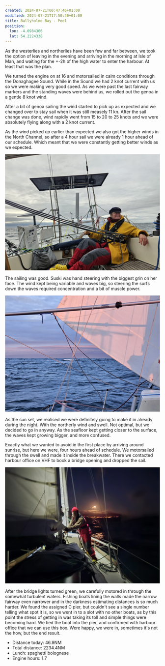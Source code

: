 ```yaml
---
created: 2024-07-21T00:47:46+01:00
modified: 2024-07-21T17:50:40+01:00
title: Ballyholme Bay - Peel
position:
  lon: -4.6984366
  lat: 54.2224338
---
```


As the westerlies and northerlies have been few and far between, we took the option of leaving in the evening and arriving in the morning at Isle of Man, and waiting for the +-2h of the high water to enter the harbour. At least that was the plan.

We turned the engine on at 16 and motorsailed in calm conditions through the Donaghagee Sound. While in the Sound we had 2 knot current with us so we were making very good speed. As we were past the last fairway markers and the standing waves were behind us, we rolled out the genoa in a gentle 8 knot wind. 

After a bit of genoa sailing the wind started to pick up as expected and we changed over to stay sail when it was still measely 11 kn. After the sail change was done, wind rapidly went from 15 to 20 to 25 knots and we were absolutely flying along with a 2 knot current.

As the wind picked up earlier than expected we also got the higher winds in the North Channel, so after a 4 hour sail we were already 1 hour ahead of our schedule. Which meant that we were constantly getting better winds as we expected. 

![Image](../2024/210f3204d2ede2babd7ad6d5301678c6.jpg) 

The sailing was good. Suski was hand steering with the biggest grin on her face. The wind kept being variable and waves big, so steering the surfs down the waves required concentration and a bit of muscle power.

![Image](../2024/8aa907ea380195424c38cacf522f5963.jpg) 

As the sun set, we realised we were definitely going to make it in already during the night. With the northerly wind and swell. Not optimal, but we decided to go in anyway. As the seafloor kept getting closer to the surface, the waves kept growing bigger, and more confused. 

Exactly what we wanted to avoid in the first place by arriving around sunrise, but here we were, four hours ahead of schedule. We motorsailed through the swell and made it inside the breakwater. There we contacted harbour office on VHF to book a bridge opening and dropped the sail.

![Image](../2024/5e6fedf50b3960f04f12a01555bd13f6.jpg) 

After the bridge lights turned green, we carefully motored in through the somewhat turbulent waters. Fishing boats lining the walls made the narrow fairway even narrower and in the darkness estimating distances is so much harder. We found the assigned C pier, but couldn't see a single number telling what spot it is, so we went in to a slot with no other boats, as by this point the stress of getting in was taking its toll and simple things were becoming hard. We tied the boat into the pier, and confirmed with harbour office that we can use this box. Were happy, we were in, sometimes it's not the how, but the end result.

* Distance today: 46.9NM
* Total distance: 2234.4NM
* Lunch: spaghetti bolognese 
* Engine hours: 1.7
